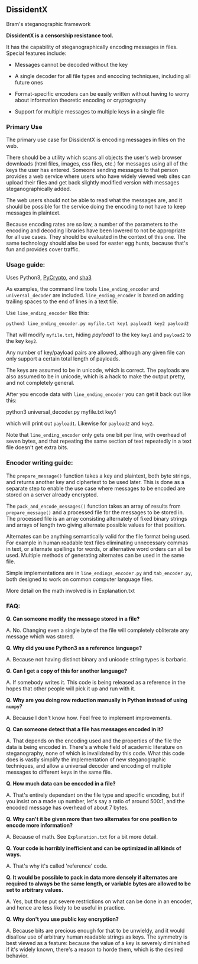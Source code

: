 ## DissidentX

Bram's steganographic framework

__DissidentX is a censorship resistance tool.__

It has the capability of steganographically encoding messages in files. Special features include:

* Messages cannot be decoded without the key

* A single decoder for all file types and encoding techniques, including all future ones

* Format-specific encoders can be easily written without having to worry about information theoretic encoding or cryptography

* Support for multiple messages to multiple keys in a single file 

### Primary Use

The primary use case for DissidentX is encoding messages in files on the web. 

There should be a utility which scans all objects the user's web browser downloads (html files, images, css files, etc.) for messages using all of the keys the user has entered. Someone sending messages to that person provides a web service where users who have widely viewed web sites can upload their files and get back slightly modified version with messages steganographically added. 

The web users should not be able to read what the messages are, and it should be possible for  the service doing the encoding to not have to keep messages in plaintext.  

Because encoding rates are so low, a number of the parameters to the  encoding and decoding libraries have been lowered to not be appropriate  for all use cases. They should be evaluated in the context of this one. The same technology should alse be used for easter egg hunts, because that's fun and provides cover traffic.


### Usage guide:

Uses Python3, [PyCrypto](http://pypi.python.org/pypi/pycrypto), and [sha3](http://pypi.python.org/pypi/pysha3/)


As examples, the command line tools `line_ending_encoder` and  `universal_decoder` are included. `line_ending_encoder` is based on adding trailing spaces to the end of lines in a text file.

Use `line_ending_encoder` like this:

    python3 line_ending_encoder.py myfile.txt key1 payload1 key2 payload2

That will modify `myfile.txt`, hiding _payload1_ to the key `key1` and `payload2` to the key `key2`.

Any number of key/payload pairs are allowed, although any given file can only support a certain total length of payloads.

The keys are assumed to be in unicode, which is correct. The payloads are also assumed to be in unicode, which is a hack to make the output pretty, and not completely general.

After you encode data with `line_ending_encoder` you can get it back out like this:

   python3 universal_decoder.py myfile.txt key1

which will print out `payload1`. Likewise for `payload2` and `key2`.

Note that `line_ending_encoder` only gets one bit per line, with overhead of seven bytes, and that repeating the same section of text repeatedly in a text file doesn't get extra bits.


### Encoder writing guide:

The `prepare_message()` function takes a key and plaintext, both byte strings, and returns another key and ciphertext to be used later. This is done as a separate step to enable the use case where messages to be encoded are stored on a server already encrypted.

The `pack_and_encode_messages()` function takes an array of results from `prepare_message()` and a processed file for the messages to be stored in. The processed file is an array consisting alternately of fixed binary strings and arrays of length two giving alternate possible values for that position. 

Alternates can be anything semantically valid for the file format being used. For example in human readable text files eliminating unnecessary commas in text, or alternate spellings for words, or alternative word orders can all be used. Multiple methods of generating alternates can be used in the same file.

Simple implementations are in `line_endings_encoder.py` and `tab_encoder.py`, both designed to work on common computer language files.

More detail on the math involved is in Explanation.txt


### FAQ:

__Q. Can someone modify the message stored in a file?__

A. No. Changing even a single byte of the file will completely obliterate any message which was stored.

__Q. Why did you use Python3 as a reference language?__

A. Because not having distinct binary and unicode string types is barbaric.

__Q. Can I get a copy of this for another language?__

A. If somebody writes it. This code is being released as a reference in the hopes that other people will pick it up and run with it.

__Q. Why are you doing row reduction manually in Python instead of using `numpy`?__

A. Because I don't know how. Feel free to implement improvements.

__Q. Can someone detect that a file has messages encoded in it?__

A. That depends on the encoding used and the properties of the file the data is 
being encoded in. There's a whole field of academic literature 
on steganography, none of which is invalidated by this code. What this code 
does is vastly simplify the implementation of new steganographic techniques, 
and allow a universal decoder and encoding of multiple messages to different 
keys in the same file.

__Q. How much data can be encoded in a file?__

A. That's entirely dependant on the file type and specific encoding, but if 
you insist on a made up number, let's say a ratio of around 500:1, and the 
encoded message has overhead of about 7 bytes.

__Q. Why can't it be given more than two alternates for one position to encode more information?__

A. Because of math. See `Explanation.txt` for a bit more detail.

__Q. Your code is horribly inefficient and can be optimized in all kinds of ways.__

A. That's why it's called 'reference' code.

__Q. It would be possible to pack in data more densely if alternates are required to always be the same length, or variable bytes are allowed to be set to arbitrary values.__

A. Yes, but those put severe restrictions on what can be done in an encoder, and hence are less likely to be useful in practice.

__Q. Why don't you use public key encryption?__

A. Because bits are precious enough for that to be unwieldy, and it would disallow use of arbitrary human readable strings as keys. The symmetry is best viewed as a feature: because the value of a key is severely diminished if it's widely known, there's a reason to horde them, which is the desired behavior.
